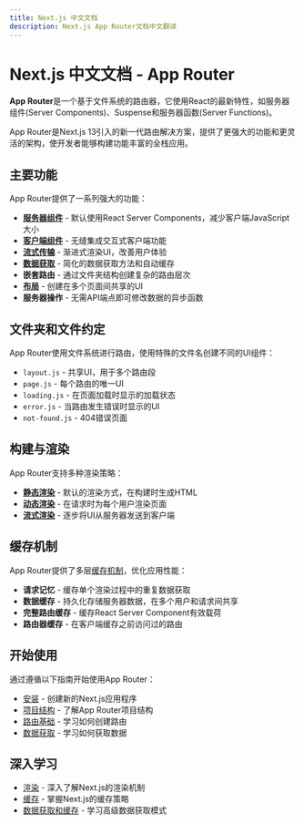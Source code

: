 ```yaml
---
title: Next.js 中文文档
description: Next.js App Router文档中文翻译
---
```


# Next.js 中文文档 - App Router

**App Router**是一个基于文件系统的路由器，它使用React的最新特性，如服务器组件(Server Components)、Suspense和服务器函数(Server Functions)。

App Router是Next.js 13引入的新一代路由解决方案，提供了更强大的功能和更灵活的架构，使开发者能够构建功能丰富的全栈应用。

## 主要功能

App Router提供了一系列强大的功能：

- **[服务器组件](/nextjs/app-router/building-your-application/rendering/server-components)** - 默认使用React Server Components，减少客户端JavaScript大小
- **[客户端组件](/nextjs/app-router/building-your-application/rendering/client-components)** - 无缝集成交互式客户端功能
- **[流式传输](/nextjs/app-router/building-your-application/routing/loading-ui-and-streaming)** - 渐进式渲染UI，改善用户体验
- **[数据获取](/nextjs/app-router/building-your-application/data-fetching/data-fetching-and-caching)** - 简化的数据获取方法和自动缓存
- **嵌套路由** - 通过文件夹结构创建复杂的路由层次
- **[布局](/nextjs/app-router/building-your-application/routing/layouts-and-templates)** - 创建在多个页面间共享的UI
- **服务器操作** - 无需API端点即可修改数据的异步函数

## 文件夹和文件约定

App Router使用文件系统进行路由，使用特殊的文件名创建不同的UI组件：

- `layout.js` - 共享UI，用于多个路由段
- `page.js` - 每个路由的唯一UI
- `loading.js` - 在页面加载时显示的加载状态
- `error.js` - 当路由发生错误时显示的UI
- `not-found.js` - 404错误页面

## 构建与渲染

App Router支持多种渲染策略：

- **[静态渲染](/nextjs/app-router/building-your-application/rendering#静态渲染默认)** - 默认的渲染方式，在构建时生成HTML
- **[动态渲染](/nextjs/app-router/building-your-application/rendering#动态渲染)** - 在请求时为每个用户渲染页面
- **[流式渲染](/nextjs/app-router/building-your-application/rendering#流式传输)** - 逐步将UI从服务器发送到客户端

## 缓存机制

App Router提供了多层[缓存机制](/nextjs/app-router/deep-dive/caching)，优化应用性能：

- **请求记忆** - 缓存单个渲染过程中的重复数据获取
- **数据缓存** - 持久化存储服务器数据，在多个用户和请求间共享
- **完整路由缓存** - 缓存React Server Component有效载荷
- **路由器缓存** - 在客户端缓存之前访问过的路由

## 开始使用

通过遵循以下指南开始使用App Router：

- [安装](/nextjs/app-router/getting-started/installation) - 创建新的Next.js应用程序
- [项目结构](/nextjs/app-router/getting-started/project-structure) - 了解App Router项目结构
- [路由基础](/nextjs/app-router/building-your-application/routing) - 学习如何创建路由
- [数据获取](/nextjs/app-router/getting-started/fetching-data) - 学习如何获取数据

## 深入学习

- [渲染](/nextjs/app-router/building-your-application/rendering) - 深入了解Next.js的渲染机制
- [缓存](/nextjs/app-router/deep-dive/caching) - 掌握Next.js的缓存策略
- [数据获取和缓存](/nextjs/app-router/building-your-application/data-fetching/data-fetching-and-caching) - 学习高级数据获取模式
